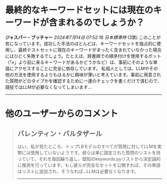 # 最終的なキーワードセットには現在のキーワードが含まれるのでしょうか？
**ジャスパー・ブッチャー** *2024年7月14日 07:52:18 日本標準時* (3票)
このことが気になっています。成功した手法のほとんどは、キーワードセットを独占的に使用し、最終テストセットに現在のキーワードがまったく含まれていなかった場合にはひどく失敗するでしょう。たとえば、辞書順での順序付けを使用するボット（「x」より前に来るキーワードがあるかどうかなど）は、事前にそのような単語にアクセスすることに完全に依存しています。
私個人としては、LLMやその他の方法を使用するよりもはるかに興味が薄いと考えています。事前に用意された質問がどのタイプかを確認するために一連のチェックを書くだけで済むので、競技ではLLMが必要なくなってしまいます…

---
 # 他のユーザーからのコメント
> ## バレンティン・バルタザール
> 
> はい、私が見たところ、トップLBモデルのすべてが質問に対してLLMを実際には使用していないようです。彼らは単に固定された質問のリストを持っていて、それを毎回繰り返し、既知のkeywords.pyリストから決定論的に推測を行っています。もし彼らが完全なセットを公開すれば、その単語はリストに追加され、そうなれば…LLMは必要なくなります。
> 
> ---
